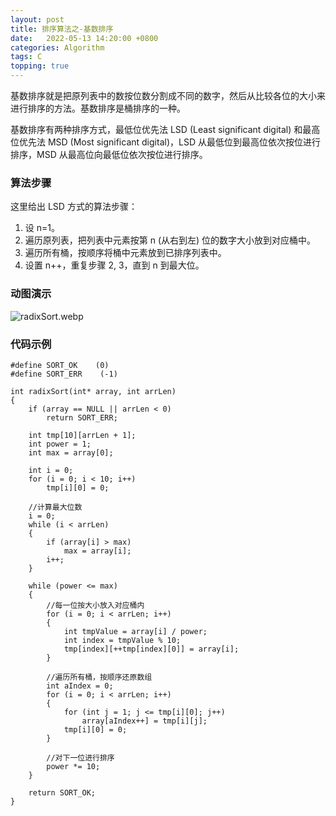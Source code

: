 ```yaml
---
layout: post
title: 排序算法之-基数排序 
date:   2022-05-13 14:20:00 +0800
categories: Algorithm
tags: C
topping: true
---
```


基数排序就是把原列表中的数按位数分割成不同的数字，然后从比较各位的大小来进行排序的方法。基数排序是桶排序的一种。  

基数排序有两种排序方式，最低位优先法 LSD (Least significant digital) 和最高位优先法 MSD (Most significant digital)，LSD 从最低位到最高位依次按位进行排序，MSD 从最高位向最低位依次按位进行排序。  

### 算法步骤

这里给出 LSD 方式的算法步骤：  

1. 设 n=1。  
2. 遍历原列表，把列表中元素按第 n (从右到左) 位的数字大小放到对应桶中。  
3. 遍历所有桶，按顺序将桶中元素放到已排序列表中。  
4. 设置 n++，重复步骤 2, 3，直到 n 到最大位。  

### 动图演示

![radixSort.webp]({{site.imgurl}}/styles/images/algorithm/radixSort.webp)  


### 代码示例

```
#define SORT_OK    (0)
#define SORT_ERR    (-1)

int radixSort(int* array, int arrLen)
{
    if (array == NULL || arrLen < 0)
        return SORT_ERR;

    int tmp[10][arrLen + 1];
    int power = 1;
    int max = array[0];

    int i = 0;
    for (i = 0; i < 10; i++)
        tmp[i][0] = 0;

    //计算最大位数
    i = 0;
    while (i < arrLen)
    {
        if (array[i] > max)
            max = array[i];
        i++;
    }

    while (power <= max)
    {
        //每一位按大小放入对应桶内
        for (i = 0; i < arrLen; i++)
        {
            int tmpValue = array[i] / power;
            int index = tmpValue % 10;
            tmp[index][++tmp[index][0]] = array[i];
        }

        //遍历所有桶，按顺序还原数组
        int aIndex = 0;
        for (i = 0; i < arrLen; i++)
        {
            for (int j = 1; j <= tmp[i][0]; j++)
                array[aIndex++] = tmp[i][j];
            tmp[i][0] = 0;
        }

        //对下一位进行排序
        power *= 10;
    }

    return SORT_OK;
}

```
